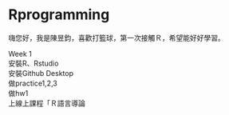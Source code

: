 # Rprogramming

嗨您好，我是陳昱鈞，喜歡打籃球，第一次接觸Ｒ，希望能好好學習。

Week 1  
安裝R、Rstudio  
安裝Github Desktop  
做practice1,2,3  
做hw1  
上線上課程「Ｒ語言導論  
